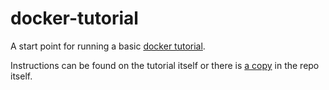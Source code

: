 # docker-tutorial
A start point for running a basic [docker tutorial](https://james.adarich.com/blog/getting-started-with-docker).

Instructions can be found on the tutorial itself or there is [a copy](INSTRUCTIONS.md) in the repo itself.

